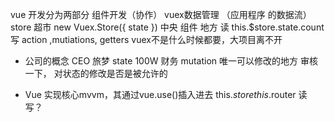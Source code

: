 vue 开发分为两部分
组件开发（协作） vuex数据管理
（应用程序 的数据流）
store 超市 new Vuex.Store({
  state
})
中央 组件 地方
读 this.$store.state.count
写 action ,mutiations, getters
vuex不是什么时候都要，大项目离不开
- 公司的概念
CEO 旅梦 state 100W
财务 mutation 唯一可以修改的地方
审核一下， 对状态的修改是否是被允许的

- Vue  实现核心mvvm，其通过vue.use()插入进去
  this.$store
  this.$router
读
写？